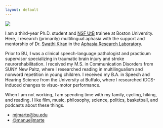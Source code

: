 ```yaml
---
layout: default
---
```


<img class="profile-picture" src="image.png">

I am a third-year Ph.D. student and [NSF UtB](https://www.bu.edu/neurophotonics-nrt/) trainee at Boston University. Here, I research (primarily) multilingual aphasia with the support and mentorship of Dr. [Swathi Kiran](https://www.bu.edu/sargent/profile/swathi-kiran-ph-d-ccc-slp/) in the [Aphasia Research Laboratory](https://www.bu.edu/aphasiaresearch/).

Prior to BU, I was a clinical speech-language pathologist and practicum supervisor specializing in traumatic brain injury and stroke neurorehabilitation. I received my M.S. in Communication Disorders from SUNY New Paltz, where I researched reading in multilingualism and nonword repetition in young children. I received my B.A. in Speech and Hearing Science from the University at Buffalo, where I researched tDCS-induced changes to visuo-motor performance.

When I am not working, I am spending time with my family, cycling, hiking, and reading. I like film, music, philosophy, science, politics, basketball, and podcasts about these things.

* [mjmarte@bu.edu](mailto:mjmarte@bu.edu)
* [@manueljmarte](https://twitter.com/manueljmarte)
